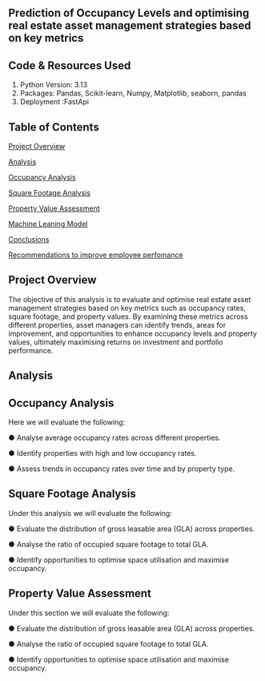 ## Prediction of Occupancy Levels and optimising real estate asset management strategies based on key metrics ##
## Code & Resources Used ##
1. Python Version: 3.13
2. Packages: Pandas, Scikit-learn, Numpy, Matplotlib, seaborn, pandas
3. Deployment :FastApi

## Table of Contents
[Project Overview](#project-overview)

[Analysis](#analysis)

[Occupancy Analysis](#occupancy-analysis)

[Square Footage Analysis](#square-footage-analysis)

[Property Value Assessment](#property-value-assessment)

[Machine Leaning Model](#machine-learning-model)

[Conclusions](#conclusions)

[Recommendations to improve employee perfomance](#recommendations-to-improve-employee-perfomance)

## Project Overview
The objective of this analysis is to evaluate and optimise real estate asset management strategies based on key metrics such as occupancy rates, square footage, and property values. By examining these metrics across different properties, asset managers can identify trends, areas for improvement, and opportunities to enhance occupancy levels and property values, ultimately maximising returns on investment and portfolio performance.
## Analysis
## Occupancy Analysis
Here we will evaluate the following:

●	Analyse average occupancy rates across different properties.

●	Identify properties with high and low occupancy rates.

●	Assess trends in occupancy rates over time and by property type.

## Square Footage Analysis
Under this analysis we will evaluate the following:

●	Evaluate the distribution of gross leasable area (GLA) across properties.

●	Analyse the ratio of occupied square footage to total GLA.

●	Identify opportunities to optimise space utilisation and maximise occupancy.

## Property Value Assessment
Under this section we will evaluate the following:

●	Evaluate the distribution of gross leasable area (GLA) across properties.

●	Analyse the ratio of occupied square footage to total GLA.

●	Identify opportunities to optimise space utilisation and maximise occupancy.


